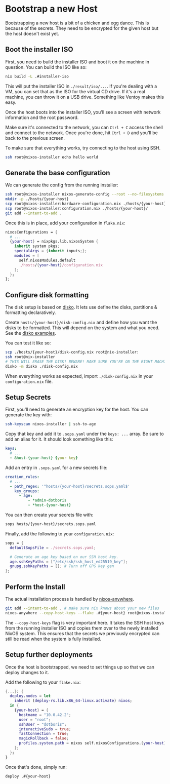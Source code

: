# Bootstrap a new Host

Bootstrapping a new host is a bit of a chicken and egg dance. This is because of
the secrets. They need to be encrypted for the given host but the host doesn't
exist yet.

## Boot the installer ISO

First, you need to build the installer ISO and boot it on the machine in
question. You can build the ISO like so:

```sh
nix build -L .#installer-iso
```

This will put the installer ISO in `./result/iso/...`. If you're dealing with a
VM, you can set that as the ISO for the virtual CD drive. If it's a real
machine, you can throw it on a USB drive. Something like Ventoy makes this easy.

Once the host boots into the installer ISO, you'll see a screen with network
information and the root password.

Make sure it's connected to the network, you can `Ctrl + C` access the shell and
connect to the network. Once you're done, hit `Ctrl + D` and you'll be back to
the previous screen.

To make sure that everything works, try connecting to the host using SSH.

```sh
ssh root@nixos-installer echo hello world
```

## Generate the base configuration

We can generate the config from the running installer:

```sh
ssh root@nixos-installer nixos-generate-config --root --no-filesystems --dir .
mkdir -p ./hosts/{your-host}
scp root@nixos-installer:hardware-configuration.nix ./hosts/{your-host}/
scp root@nixos-installer:configuration.nix ./hosts/{your-host}/
git add --intent-to-add .
```

Once this is in place, add your configuration in `flake.nix`:

```nix
nixosConfigurations = {
  # ...
  {your-host} = nixpkgs.lib.nixosSystem {
    inherit system pkgs;
    specialArgs = {inherit inputs;};
    modules = [
      self.nixosModules.default
      ./hosts/{your-host}/configuration.nix
    ];
  };
};
```

## Configure disk formatting

The disk setup is based on [disko](https://github.com/nix-community/disko). It
lets use define the disks, partitions & formatting declaratively.

Create `hosts/{your-host}/disk-config.nix` and define how you want the disks to
be formatted. This will depend on the system and what you need. See the [disko
examples](https://github.com/nix-community/disko/tree/master/example).

You can test it like so:

```sh
scp ./hosts/{your-host}/disk-config.nix root@nix-installer:
ssh root@nix-installer
# THIS WILL ERASE THE DISK! BEWARE! MAKE SURE YOU'RE ON THE RIGHT MACHINE!
disko -m disko ./disk-config.nix
```

When everything works as expected, import `./disk-config.nix` in your
`configuration.nix` file.

## Setup Secrets

First, you'll need to generate an encryption key for the host. You can generate
the key with:

```sh
ssh-keyscan nixos-installer | ssh-to-age
```

Copy that key and add it to `.sops.yaml` under the `keys: ...` array. Be sure to add an alias for it. It should look something like this:

```yml
keys:
  # ...
  - &host-{your-host} {your key}
```

Add an entry in `.sops.yaml` for a new secrets file:

```yml
creation_rules:
  # ...
  - path_regex: '^hosts/{your-host}/secrets.sops.yaml$'
    key_groups:
      - age:
          - *admin-dotboris
          - *host-{your-host}
```

You can then create your secrets file with:

```sh
sops hosts/{your-host}/secrets.sops.yaml
```

Finally, add the following to your `configuration.nix`:

```nix
sops = {
  defaultSopsFile = ./secrets.sops.yaml;

  # Generate an age key based on our SSH host key.
  age.sshKeyPaths = ["/etc/ssh/ssh_host_ed25519_key"];
  gnupg.sshKeyPaths = []; # Turn off GPG key gen
};
```

## Perform the Install

The actual installation process is handled by
[nixos-anywhere](https://github.com/nix-community/nixos-anywhere).

```sh
git add --intent-to-add . # make sure nix knows about your new files
nixos-anywhere --copy-host-keys --flake .#{your-host} root@nixos-installer
```

The `--copy-host-keys` flag is very important here. It takes the SSH host keys
from the running installer ISO and copies them over to the newly installed NixOS
system. This ensures that the secrets we previously encrypted can still be read
when the system is fully installed.

## Setup further deployments

Once the host is bootstrapped, we need to set things up so that we can deploy
changes to it.

Add the following to your `flake.nix`:

```nix
{...}: {
  deploy.nodes = let
    inherit (deploy-rs.lib.x86_64-linux.activate) nixos;
  in {
    {your-host} = {
      hostname = "10.0.42.2";
      user = "root";
      sshUser = "dotboris";
      interactiveSudo = true;
      fastConnection = true;
      magicRollback = false;
      profiles.system.path = nixos self.nixosConfigurations.{your-host};
    };
  };
}
```

Once that's done, simply run:

```sh
deploy .#{your-host}
```
